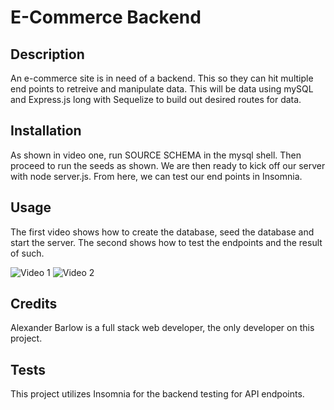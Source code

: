 # E-Commerce Backend

## Description

An e-commerce site is in need of a backend. This so they can hit multiple end points to retreive and manipulate data. This will be data using mySQL and Express.js long with Sequelize to build out desired routes for data.

## Installation

As shown in video one, run SOURCE SCHEMA in the mysql shell. Then proceed to run the seeds as shown. We are then ready to kick off our server with node server.js.
From here, we can test our end points in Insomnia.

## Usage

The first video shows how to create the database, seed the database and start the server. The second shows how to test the endpoints and the result of such.


![Video 1](https://drive.google.com/file/d/15ywtixs-EYSZ5euT5OnZHIMr6HO5iSvp/view)
![Video 2](https://drive.google.com/file/d/18lQVCdChNE_w1-SW5WLyK7VqKVc1tb-O/view)

## Credits

Alexander Barlow is a full stack web developer, the only developer on this project.

## Tests

This project utilizes Insomnia for the backend testing for API endpoints.